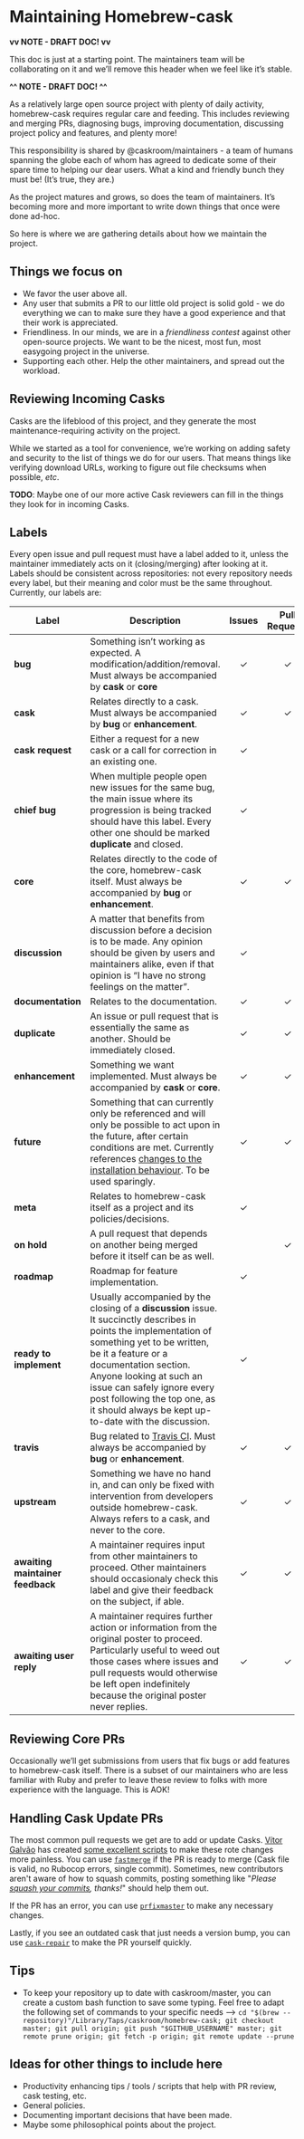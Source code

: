 # Maintaining Homebrew-cask

__vv NOTE - DRAFT DOC! vv__

This doc is just at a starting point. The maintainers team will be collaborating on it and we’ll remove this header when we feel like it’s stable.

__^^ NOTE - DRAFT DOC! ^^__

As a relatively large open source project with plenty of daily activity, homebrew-cask requires regular care and feeding. This includes reviewing and merging PRs, diagnosing bugs, improving documentation, discussing project policy and features, and plenty more!

This responsibility is shared by @caskroom/maintainers - a team of humans spanning the globe each of whom has agreed to dedicate some of their spare time to helping our dear users. What a kind and friendly bunch they must be! (It’s true, they are.)

As the project matures and grows, so does the team of maintainers. It’s becoming more and more important to write down things that once were done ad-hoc.

So here is where we are gathering details about how we maintain the project.

## Things we focus on

* We favor the user above all.
* Any user that submits a PR to our little old project is solid gold - we do everything we can to make sure they have a good experience and that their work is appreciated.
* Friendliness. In our minds, we are in a *friendliness contest* against other open-source projects. We want to be the nicest, most fun, most easygoing project in the universe.
* Supporting each other. Help the other maintainers, and spread out the workload.

## Reviewing Incoming Casks

Casks are the lifeblood of this project, and they generate the most maintenance-requiring activity on the project.

While we started as a tool for convenience, we’re working on adding safety and security to the list of things we do for our users. That means things like verifying download URLs, working to figure out file checksums when possible, *etc*.

__TODO__: Maybe one of our more active Cask reviewers can fill in the things they look for in incoming Casks.

## Labels

Every open issue and pull request must have a label added to it, unless the maintainer immediately acts on it (closing/merging) after looking at it. Labels should be consistent across repositories: not every repository needs every label, but their meaning and color must be the same throughout. Currently, our labels are:

Label | Description | Issues | Pull Requests
----- | ----------- | :----: | :-----------:
**bug** | Something isn’t working as expected. A modification/addition/removal. Must always be accompanied by **cask** or **core** | &#x2713; | &#x2713;
**cask** | Relates directly to a cask. Must always be accompanied by **bug** or **enhancement**. | &#x2713; | &#x2713;
**cask request** | Either a request for a new cask or a call for correction in an existing one. | &#x2713; |
**chief bug** | When multiple people open new issues for the same bug, the main issue where its progression is being tracked should have this label. Every other one should be marked **duplicate** and closed. | &#x2713; |
**core** | Relates directly to the code of the core, homebrew-cask itself. Must always be accompanied by **bug** or **enhancement**. | &#x2713; | &#x2713;
**discussion** | A matter that benefits from discussion before a decision is to be made. Any opinion should be given by users and maintainers alike, even if that opinion is “I have no strong feelings on the matter”. | &#x2713; |
**documentation** | Relates to the documentation. | &#x2713; | &#x2713;
**duplicate** | An issue or pull request that is essentially the same as another. Should be immediately closed. | &#x2713; | &#x2713;
**enhancement** | Something we want implemented. Must always be accompanied by **cask** or **core**. | &#x2713; | &#x2713;
**future** | Something that can currently only be referenced and will only be possible to act upon in the future, after certain conditions are met. Currently references [changes to the installation behaviour](https://github.com/caskroom/homebrew-cask/issues/13201). To be used sparingly. | &#x2713; | &#x2713;
**meta** | Relates to homebrew-cask itself as a project and its policies/decisions. | &#x2713; |
**on hold** | A pull request that depends on another being merged before it itself can be as well. |  | &#x2713;
**roadmap** | Roadmap for feature implementation. | &#x2713; |
**ready to implement** | Usually accompanied by the closing of a **discussion** issue. It succinctly describes in points the implementation of something yet to be written, be it a feature or a documentation section. Anyone looking at such an issue can safely ignore every post following the top one, as it should always be kept up-to-date with the discussion. | &#x2713; |
**travis** | Bug related to [Travis CI](https://travis-ci.org/). Must always be accompanied by **bug** or **enhancement**. | &#x2713; | &#x2713;
**upstream** | Something we have no hand in, and can only be fixed with intervention from developers outside homebrew-cask. Always refers to a cask, and never to the core. | &#x2713; | &#x2713;
**awaiting maintainer feedback** | A maintainer requires input from other maintainers to proceed. Other maintainers should occasionaly check this label and give their feedback on the subject, if able. | &#x2713; | &#x2713;
**awaiting user reply** | A maintainer requires further action or information from the original poster to proceed. Particularly useful to weed out those cases where issues and pull requests would otherwise be left open indefinitely because the original poster never replies. | &#x2713; | &#x2713;

## Reviewing Core PRs

Occasionally we’ll get submissions from users that fix bugs or add features to homebrew-cask itself. There is a subset of our maintainers who are less familiar with Ruby and prefer to leave these review to folks with more experience with the language. This is AOK!

## Handling Cask Update PRs

The most common pull requests we get are to add or update Casks. [Vítor Galvão](https://github.com/vitorgalvao) has created [some excellent scripts](https://github.com/vitorgalvao/tiny-scripts) to make these rote changes more painless. You can use [`fastmerge`](https://github.com/vitorgalvao/tiny-scripts/blob/master/fastmerge) if the PR is ready to merge (Cask file is valid, no Rubocop errors, single commit). Sometimes, new contributors aren't aware of how to squash commits, posting something like "_Please [squash your commits](https://davidwalsh.name/squash-commits-git), thanks!_" should help them out.

If the PR has an error, you can use [`prfixmaster`](https://github.com/vitorgalvao/tiny-scripts/blob/master/prfixmaster) to make any necessary changes.

Lastly, if you see an outdated cask that just needs a version bump, you can use [`cask-repair`](https://github.com/vitorgalvao/tiny-scripts/blob/master/cask-repair) to make the PR yourself quickly.

## Tips

* To keep your repository up to date with caskroom/master, you can create a custom bash function to save some typing. Feel free to adapt the following set of commands to your specific needs --> `cd "$(brew --repository)"/Library/Taps/caskroom/homebrew-cask; git checkout master; git pull origin; git push "$GITHUB_USERNAME" master; git remote prune origin; git fetch -p origin; git remote update --prune`

## Ideas for other things to include here

* Productivity enhancing tips / tools / scripts that help with PR review, cask testing, etc.
* General policies.
* Documenting important decisions that have been made.
* Maybe some philosophical points about the project.
